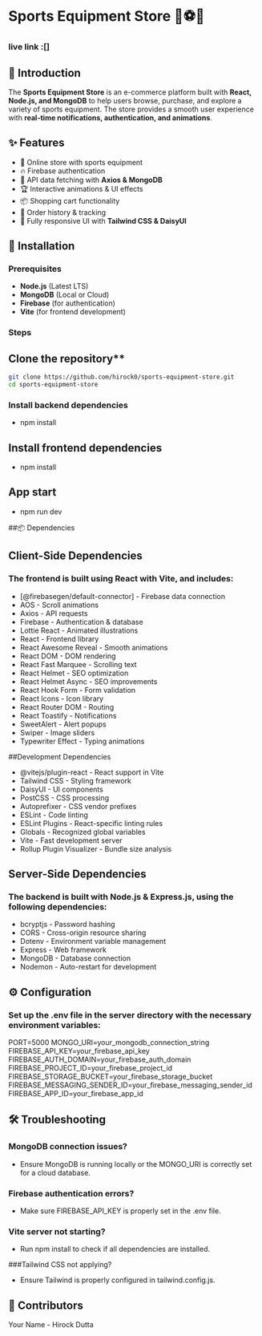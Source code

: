 # Sports Equipment Store 🏀⚽🏏
### live link :[]
## 📌 Introduction

The **Sports Equipment Store** is an e-commerce platform built with **React, Node.js, and MongoDB** to help users browse, purchase, and explore a variety of sports equipment. The store provides a smooth user experience with **real-time notifications, authentication, and animations**.



## ✨ Features

- 🛒 Online store with sports equipment  
- 🔥 Firebase authentication  
- 📡 API data fetching with **Axios & MongoDB**  
- 🏆 Interactive animations & UI effects  
- 📦 Shopping cart functionality  
- 📝 Order history & tracking  
- 🎨 Fully responsive UI with **Tailwind CSS & DaisyUI**  

## 🔧 Installation

### Prerequisites
- **Node.js** (Latest LTS)
- **MongoDB** (Local or Cloud)
- **Firebase** (for authentication)
- **Vite** (for frontend development)

### Steps

## Clone the repository**
   ```sh
   git clone https://github.com/hirock0/sports-equipment-store.git
   cd sports-equipment-store
```
### Install backend dependencies
- npm install

## Install frontend dependencies
- npm install

## App start
- npm run dev

##📦 Dependencies
## Client-Side Dependencies
### The frontend is built using React with Vite, and includes:

- [@firebasegen/default-connector] - Firebase data connection
- AOS - Scroll animations
- Axios - API requests
- Firebase - Authentication & database
- Lottie React - Animated illustrations
- React - Frontend library
- React Awesome Reveal - Smooth animations
- React DOM - DOM rendering
- React Fast Marquee - Scrolling text
- React Helmet - SEO optimization
- React Helmet Async - SEO improvements
- React Hook Form - Form validation
- React Icons - Icon library
- React Router DOM - Routing
- React Toastify - Notifications
- SweetAlert - Alert popups
- Swiper - Image sliders
- Typewriter Effect - Typing animations

##Development Dependencies
- @vitejs/plugin-react - React support in Vite
- Tailwind CSS - Styling framework
- DaisyUI - UI components
- PostCSS - CSS processing
- Autoprefixer - CSS vendor prefixes
- ESLint - Code linting
- ESLint Plugins - React-specific linting rules
- Globals - Recognized global variables
- Vite - Fast development server
- Rollup Plugin Visualizer - Bundle size analysis



## Server-Side Dependencies
### The backend is built with Node.js & Express.js, using the following dependencies:

- bcryptjs - Password hashing
- CORS - Cross-origin resource sharing
- Dotenv - Environment variable management
- Express - Web framework
- MongoDB - Database connection
- Nodemon - Auto-restart for development


## ⚙️ Configuration
### Set up the .env file in the server directory with the necessary environment variables:
PORT=5000
MONGO_URI=your_mongodb_connection_string
FIREBASE_API_KEY=your_firebase_api_key
FIREBASE_AUTH_DOMAIN=your_firebase_auth_domain
FIREBASE_PROJECT_ID=your_firebase_project_id
FIREBASE_STORAGE_BUCKET=your_firebase_storage_bucket
FIREBASE_MESSAGING_SENDER_ID=your_firebase_messaging_sender_id
FIREBASE_APP_ID=your_firebase_app_id


## 🛠️ Troubleshooting
### MongoDB connection issues?
- Ensure MongoDB is running locally or the MONGO_URI is correctly set for a cloud database.


### Firebase authentication errors?
 - Make sure FIREBASE_API_KEY is properly set in the .env file.


### Vite server not starting?
- Run npm install to check if all dependencies are installed.


###Tailwind CSS not applying?
- Ensure Tailwind is properly configured in tailwind.config.js.

## 👥 Contributors
Your Name - Hirock Dutta

